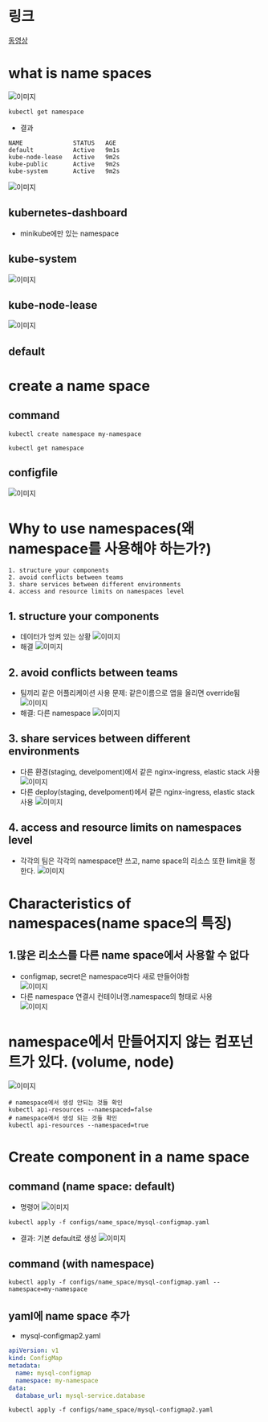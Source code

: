 # 링크
[동영상](https://www.youtube.com/watch?v=X48VuDVv0do&t=6376s)

# what is name spaces
![이미지](images/5/5_1_0.PNG)   
```
kubectl get namespace
```
- 결과
```
NAME              STATUS   AGE
default           Active   9m1s
kube-node-lease   Active   9m2s
kube-public       Active   9m2s
kube-system       Active   9m2s
```
![이미지](images/5/5_1_1.PNG)   

## kubernetes-dashboard
- minikube에만 있는 namespace
## kube-system
![이미지](images/5/5_1_3.PNG)   

## kube-node-lease
![이미지](images/5/5_1_4.PNG)   

## default

# create a name space
## command
```
kubectl create namespace my-namespace
```
```
kubectl get namespace
```
## configfile
![이미지](images/5/5_1_5.PNG)   

# Why to use namespaces(왜 namespace를 사용해야 하는가?)
```
1. structure your components
2. avoid conflicts between teams
3. share services between different environments
4. access and resource limits on namespaces level
```
## 1. structure your components
- 데이터가 엉켜 있는 상황
![이미지](images/5/5_2_1.PNG)   
- 해결
![이미지](images/5/5_2_2.PNG)   
## 2. avoid conflicts between teams
- 팀끼리 같은 어플리케이션 사용 문제: 같은이름으로 앱을 올리면 override됨
![이미지](images/5/5_2_3_1.PNG)   
- 해결: 다른 namespace
![이미지](images/5/5_2_3_2.PNG)   

## 3. share services between different environments
- 다른 환경(staging, develpoment)에서 같은 nginx-ingress, elastic stack 사용
![이미지](images/5/5_2_4_1.PNG)   
- 다른 deploy(staging, develpoment)에서 같은 nginx-ingress, elastic stack 사용
![이미지](images/5/5_2_4_2.PNG)   
## 4. access and resource limits on namespaces level
- 각각의 팀은 각각의 namespace만 쓰고, name space의 리소스 또한 limit을 정한다.
![이미지](images/5/5_2_5_1.PNG)   

# Characteristics of namespaces(name space의 특징)
## 1.많은 리소스를 다른 name space에서 사용할 수 없다 
- configmap, secret은 namespace마다 새로 만들어야함  
![이미지](images/5/5_3_1.PNG)   
- 다른 namespace 연결시 컨테이너명.namespace의 형태로 사용  
![이미지](images/5/5_3_2.PNG)    
# namespace에서 만들어지지 않는 컴포넌트가 있다. (volume, node)
![이미지](images/5/5_3_3.PNG)   
```
# namespace에서 생성 안되는 것들 확인
kubectl api-resources --namespaced=false 
# namespace에서 생성 되는 것들 확인
kubectl api-resources --namespaced=true 
```

# Create component in a name space


## command (name space: default)
- 명령어
![이미지](images/5/5_4_1.PNG)   
```
kubectl apply -f configs/name_space/mysql-configmap.yaml
```
- 결과: 기본 default로 생성
![이미지](images/5/5_4_1_2.PNG)   

## command (with namespace)
```
kubectl apply -f configs/name_space/mysql-configmap.yaml --namespace=my-namespace
```
## yaml에 name space 추가
- mysql-configmap2.yaml
```yaml
apiVersion: v1
kind: ConfigMap
metadata:
  name: mysql-configmap
  namespace: my-namespace
data:
  database_url: mysql-service.database
```

```
kubectl apply -f configs/name_space/mysql-configmap2.yaml 
```
